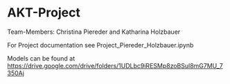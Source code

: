 # AKT-Project

Team-Members: Christina Piereder and Katharina Holzbauer

For Project documentation see Project_Piereder_Holzbauer.ipynb

Models can be found at https://drive.google.com/drive/folders/1UDLbc9iRESMp8zoBSul8mG7MU_7350Aj
